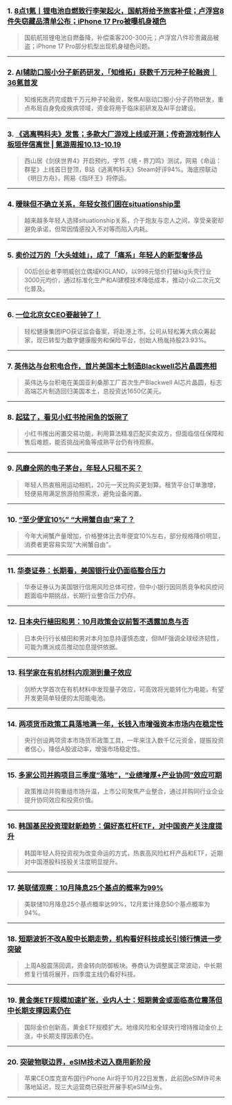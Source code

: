 ### 1. [8点1氪丨锂电池自燃致行李架起火，国航将给予旅客补偿；卢浮宫8件失窃藏品清单公布；iPhone 17 Pro被曝机身褪色](https://36kr.com/p/3516768418519944?f=rss)

> 国航航班锂电池自燃备降，补偿乘客200-300元；卢浮宫八件珍贵藏品被盗；iPhone 17 Pro部分机型出现机身褪色问题。

---


### 2. [AI辅助口服小分子新药研发，「知维拓」获数千万元种子轮融资｜36氪首发](https://36kr.com/p/3514369080548230?f=rss)

> 知维拓医药完成数千万元种子轮融资，聚焦AI驱动口服小分子药物研发，重点布局自身免疫疾病领域，资金将用于临床前研发及AI平台建设。

---


### 3. [《逃离鸭科夫》发售；多款大厂游戏上线或开测；传奇游戏制作人板垣伴信离世 | 氪游周报10.13-10.19](https://36kr.com/p/3516113472216198?f=rss)

> 西山居《剑侠世界4》开启预约，字节《境・界刀鸣》测试，网易《命运：群星》上线首日登顶，B站《逃离鸭科夫》Steam好评94%。海底捞联动《明日方舟》，网易《指环王》将停运。

---


### 4. [暧昧但不确立关系，年轻女孩们困在situationship里](https://36kr.com/p/3512964102970499?f=rss)

> 越来越多年轻人选择situationship关系，介于炮友与恋人之间，享受亲密却避免承诺，但常因情感投入不对等而陷入内耗。

---


### 5. [卖价过万的「大头娃娃」，成了「痛系」年轻人的新型奢侈品](https://36kr.com/p/3512963909246089?f=rss)

> 00后创业者李明威创立偶域KIGLAND，以998元低价打破kig头壳行业3000元均价，通过标准化生产和AI建模技术降低成本，推动小众二次元文化普及。

---


### 6. [一位北京女CEO要敲钟了！](https://36kr.com/p/3514451621075848?f=rss)

> 轻松健康集团IPO获证监会备案，将赴港上市。公司从轻松筹大病众筹起家，现已转型为数字健康服务和保险平台，创始人杨胤持股23.93%。

---


### 7. [英伟达与台积电合作，首片美国本土制造Blackwell芯片晶圆亮相](https://36kr.com/p/3514429338426503?f=rss)

> 英伟达与台积电在美国亚利桑那工厂首次生产Blackwell AI芯片晶圆，标志高端芯片制造回归美国本土，总投资达1650亿美元。

---


### 8. [起猛了，看见小红书抢闲鱼的饭碗了](https://36kr.com/p/3514290006186883?f=rss)

> 小红书推出闲置交易功能，利用算法精准匹配买卖双方，但面临信任保障和售后难题，能否挑战闲鱼等成熟平台仍有待观察。

---


### 9. [风靡全网的电子茅台，年轻人只租不买？](https://36kr.com/p/3514283432516481?f=rss)

> 年轻人热衷租用运动相机，20元一天比购买更划算。租赁平台订单激增，轻便易用满足旅游拍照需求，避免设备闲置。

---


### 10. [“至少便宜10%” “大闸蟹自由”来了？](https://36kr.com/p/3514209326767236?f=rss)

> 今年大闸蟹产量增加，价格整体比去年便宜10%左右，部分规格降价明显，消费者更容易实现"大闸蟹自由"。

---


### 11. [华泰证券：长期看，美国银行业仍面临整合压力](https://36kr.com/newsflashes/3516767086959746?f=rss)

> 华泰证券认为美国银行信用风险总体可控，但中小银行因同质竞争和风控问题面临中期挑战，长期行业整合压力仍存。

---


### 12. [日本央行植田和男：10月政策会议前暂不透露加息与否](https://36kr.com/newsflashes/3516737226103938?f=rss)

> 日本央行行长植田和男对本月加息持谨慎态度，但IMF强调全球经济韧性，可能为鹰派成员推动加息提供依据。

---


### 13. [科学家在有机材料内观测到量子效应](https://36kr.com/newsflashes/3516736521477253?f=rss)

> 剑桥大学首次在有机材料中发现量子效应，可高效将光能转化为电能，有望开发更简单轻便的太阳能电池。

---


### 14. [两项货币政策工具落地满一年，长钱入市增强资本市场内在稳定性](https://36kr.com/newsflashes/3516734136802184?f=rss)

> 央行创设两项资本市场货币政策工具，一年来注入数千亿元资金，提振投资者信心，降低A股波动率，增强市场稳定性。

---


### 15. [多家公司并购项目三季度“落地”，“业绩增厚+产业协同”效应可期](https://36kr.com/newsflashes/3516732765428868?f=rss)

> 政策推动并购重组市场升温，上市公司聚焦产业整合，通过并购同行业企业提升协同效应和投资价值。

---


### 16. [韩国基民投资理财新趋势：偏好高杠杆ETF，对中国资产关注度提升](https://36kr.com/newsflashes/3516731719474049?f=rss)

> 韩国年轻人将投资视为改变命运的方式，热衷高风险杠杆产品和ETF，近期对中国港股科技股关注度明显提升。

---


### 17. [美联储观察：10月降息25个基点的概率为99%](https://36kr.com/newsflashes/3516730830871431?f=rss)

> 美联储10月降息25个基点概率达99%，12月累计降息50个基点概率为94%。

---


### 18. [短期波折不改A股中长期走势，机构看好科技成长引领行情进一步突破](https://36kr.com/newsflashes/3516725151079553?f=rss)

> 上周A股震荡回调，资金转向防御板块。券商认为调整属正常波动，中长期修复行情将展开，四季度主线仍看好科技。

---


### 19. [黄金类ETF规模加速扩张，业内人士：短期黄金或面临高位震荡但中长期支撑因素仍在](https://36kr.com/newsflashes/3516720859749248?f=rss)

> 国际金价创新高，黄金ETF规模扩大。地缘风险和全球央行增持推动金价上涨，中长期支撑因素仍在。

---


### 20. [突破物联边界，eSIM技术迈入商用新阶段](https://36kr.com/newsflashes/3516713425607554?f=rss)

> 苹果CEO库克宣布国行iPhone Air将于10月22日发售，此前因eSIM许可未落地延迟，现三大运营商已获批开展手机eSIM业务。

---

